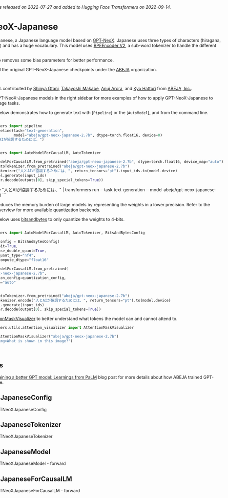 <!--Copyright 2022 The HuggingFace Team. All rights reserved.

Licensed under the Apache License, Version 2.0 (the "License"); you may not use this file except in compliance with
the License. You may obtain a copy of the License at

http://www.apache.org/licenses/LICENSE-2.0

Unless required by applicable law or agreed to in writing, software distributed under the License is distributed on
an "AS IS" BASIS, WITHOUT WARRANTIES OR CONDITIONS OF ANY KIND, either express or implied. See the License for the
specific language governing permissions and limitations under the License.

⚠️ Note that this file is in Markdown but contain specific syntax for our doc-builder (similar to MDX) that may not be
rendered properly in your Markdown viewer.

-->
<div style="float: right;">
    <div class="flex flex-wrap space-x-1">
           <img alt="PyTorch" src="https://img.shields.io/badge/PyTorch-DE3412?style=flat&logo=pytorch&logoColorF=white">

    </div>
</div>

*This model was released on 2022-07-27 and added to Hugging Face Transformers on 2022-09-14.*

# GPT-NeoX-Japanese

GPT-NeoX-Japanese, a Japanese language model based on [GPT-NeoX](./gpt_neox).
Japanese uses three types of characters (hiragana, katakana, kanji) and has a huge vocabulary. This model uses [BPEEncoder V2](https://github.com/tanreinama/Japanese-BPEEncoder_V2), a sub-word tokenizer to handle the different characters.



The model also removes some bias parameters for better performance.

You can find all the original GPT-NeoX-Japanese checkpoints under the [ABEJA](https://huggingface.co/abeja/models?search=gpt-neo-x) organization.

> [!TIP]
> This model was contributed by [Shinya Otani](https://github.com/SO0529), [Takayoshi Makabe](https://github.com/spider-man-tm), [Anuj Arora](https://github.com/Anuj040), and [Kyo Hattori](https://github.com/go5paopao) from [ABEJA, Inc.](https://www.abejainc.com/).
>
> Click on the GPT-NeoX-Japanese models in the right sidebar for more examples of how to apply GPT-NeoX-Japanese to different language tasks.

The example below demonstrates how to generate text with [`Pipeline`] or the [`AutoModel`], and from the command line.

<hfoptions id="usage">
<hfoption id="Pipeline">

```py
import torch
from transformers import pipeline
pipeline = pipeline(task="text-generation", 
                    model="abeja/gpt-neox-japanese-2.7b", dtype=torch.float16, device=0)
pipeline("人とAIが協調するためには、")
```

</hfoption>
<hfoption id="AutoModel">

```py
import torch
from transformers import AutoModelForCausalLM, AutoTokenizer

model = AutoModelForCausalLM.from_pretrained("abeja/gpt-neox-japanese-2.7b", dtype=torch.float16, device_map="auto")
tokenizer = AutoTokenizer.from_pretrained("abeja/gpt-neox-japanese-2.7b")
input_ids = tokenizer("人とAIが協調するためには、", return_tensors="pt").input_ids.to(model.device)
outputs = model.generate(input_ids)
print(tokenizer.decode(outputs[0], skip_special_tokens=True))
```

</hfoption>
<hfoption id="transformers CLI">
```bash
echo -e "人とAIが協調するためには、" | transformers run --task text-generation --model abeja/gpt-neox-japanese-2.7b --device 0
```

</hfoption>
</hfoptions>

Quantization reduces the memory burden of large models by representing the weights in a lower precision. Refer to the [Quantization](../quantization/overview) overview for more available quantization backends.

The example below uses [bitsandbytes](../quantization/bitsandbytes) to only quantize the weights to 4-bits.

```py
import torch
from transformers import AutoModelForCausalLM, AutoTokenizer, BitsAndBytesConfig

quantization_config = BitsAndBytesConfig(
    load_in_4bit=True,
    bnb_4bit_use_double_quant=True,
    bnb_4bit_quant_type="nf4",
    bnb_4bit_compute_dtype="float16"
)
model = AutoModelForCausalLM.from_pretrained(
    "abeja/gpt-neox-japanese-2.7b",
    quantization_config=quantization_config,
    device_map="auto"
)

tokenizer = AutoTokenizer.from_pretrained("abeja/gpt-neox-japanese-2.7b")
input_ids = tokenizer.encode("人とAIが協調するためには、", return_tensors="pt").to(model.device)
output = model.generate(input_ids)
print(tokenizer.decode(output[0], skip_special_tokens=True))
```

Use the [AttentionMaskVisualizer](https://github.com/huggingface/transformers/blob/beb9b5b02246b9b7ee81ddf938f93f44cfeaad19/src/transformers/utils/attention_visualizer.py#L139) to better understand what tokens the model can and cannot attend to.

```py
from transformers.utils.attention_visualizer import AttentionMaskVisualizer

visualizer = AttentionMaskVisualizer("abeja/gpt-neox-japanese-2.7b")
visualizer("<img>What is shown in this image?")
```

<div class="flex justify-center">
    <img src="https://huggingface.co/datasets/huggingface/documentation-images/resolve/main/transformers/model_doc/gpt_neox_japanese-attn-mask.png"/>
</div>

## Resources
Refer to the [Training a better GPT model: Learnings from PaLM](https://medium.com/ml-abeja/training-a-better-gpt-2-93b157662ae4) blog post for more details about how ABEJA trained GPT-NeoX-Japanese.

## GPTNeoXJapaneseConfig

[[autodoc]] GPTNeoXJapaneseConfig

## GPTNeoXJapaneseTokenizer

[[autodoc]] GPTNeoXJapaneseTokenizer

## GPTNeoXJapaneseModel

[[autodoc]] GPTNeoXJapaneseModel
    - forward

## GPTNeoXJapaneseForCausalLM

[[autodoc]] GPTNeoXJapaneseForCausalLM
    - forward
